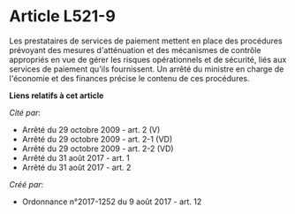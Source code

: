 # Article L521-9

Les prestataires de services de paiement mettent en place des procédures prévoyant des mesures d'atténuation et des
mécanismes de contrôle appropriés en vue de gérer les risques opérationnels et de sécurité, liés aux services de paiement
qu'ils fournissent. Un arrêté du ministre en charge de l'économie et des finances précise le contenu de ces procédures.

**Liens relatifs à cet article**

_Cité par_:

  - Arrêté du 29 octobre 2009 - art. 2 (V)
  - Arrêté du 29 octobre 2009 - art. 2-1 (VD)
  - Arrêté du 29 octobre 2009 - art. 2-2 (VD)
  - Arrêté du 31 août 2017 - art. 1
  - Arrêté du 31 août 2017 - art. 2

_Créé par_:

  - Ordonnance n°2017-1252 du 9 août 2017 - art. 12
